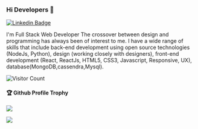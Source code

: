
### Hi Developers 👋

[![Linkedin Badge](https://img.shields.io/badge/-AngomOson-blue?style=flat-square&logo=Linkedin&logoColor=white&link=https://www.linkedin.com/in/aakash--01629954/)](https://www.linkedin.com/feed/)

I'm
Full Stack Web Developer
The crossover between design and programming has always been of interest to me. I have a wide range of skills that include back-end development using open source technologies (NodeJs, Python), design (working closely with designers), front-end development (React, ReactJs, HTML5, CSS3, Javascript, Responsive, UX), database(MongoDB,cassendra,Mysql).


![Visitor Count](https://profile-counter.glitch.me/angomoson/count.svg)

<div>
  <h4>🏆 Github Profile Trophy</h4>
  <a href="https://github.com/ryo-ma/github-profile-trophy">
    <img src="https://github-profile-trophy.vercel.app/?username=angomoson&column=7"/>
  </a>
</div>


   
  
 

![](https://activity-graph.herokuapp.com/graph?username=angomoson&theme=react-dark&area=true)
<!--
**angomoson/angomoson** is a ✨ _special_ ✨ repository because its `README.md` (this file) appears on your GitHub profile.

Here are some ideas to get you started:

- 🔭 I’m currently working on ...
- 🌱 I’m currently learning ...
- 👯 I’m looking to collaborate on ...
- 🤔 I’m looking for help with ...
- 💬 Ask me about ...
- 📫 How to reach me: ...
- 😄 Pronouns: ...
- ⚡ Fun fact: .....

-->
